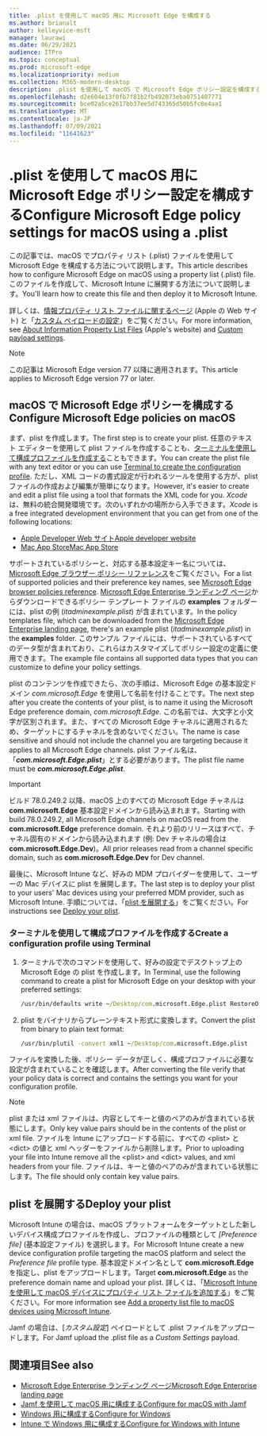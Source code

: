 ```yaml
---
title: .plist を使用して macOS 用に Microsoft Edge を構成する
ms.author: brianalt
author: kelleyvice-msft
manager: laurawi
ms.date: 06/29/2021
audience: ITPro
ms.topic: conceptual
ms.prod: microsoft-edge
ms.localizationpriority: medium
ms.collection: M365-modern-desktop
description: .plist を使用して macOS で Microsoft Edge ポリシー設定を構成する
ms.openlocfilehash: d2e604e13f0fb7f81b2fb492073eba0751407771
ms.sourcegitcommit: bce02a5ce2617bb37ee5d743365d50b5fc8e4aa1
ms.translationtype: MT
ms.contentlocale: ja-JP
ms.lasthandoff: 07/09/2021
ms.locfileid: "11641623"
---
```

# <a name="configure-microsoft-edge-policy-settings-for-macos-using-a-plist"></a><span data-ttu-id="e8960-103">.plist を使用して macOS 用に Microsoft Edge ポリシー設定を構成する</span><span class="sxs-lookup"><span data-stu-id="e8960-103">Configure Microsoft Edge policy settings for macOS using a .plist</span></span>

<span data-ttu-id="e8960-104">この記事では、macOS でプロパティ リスト (.plist) ファイルを使用して Microsoft Edge を構成する方法について説明します。</span><span class="sxs-lookup"><span data-stu-id="e8960-104">This article describes how to configure Microsoft Edge on macOS using a property list (.plist) file.</span></span> <span data-ttu-id="e8960-105">このファイルを作成して、Microsoft Intune に展開する方法について説明します。</span><span class="sxs-lookup"><span data-stu-id="e8960-105">You'll learn how to create this file and then deploy it to Microsoft Intune.</span></span>

<span data-ttu-id="e8960-106">詳しくは、[情報プロパティ リスト ファイルに関するページ](https://developer.apple.com/library/archive/documentation/General/Reference/InfoPlistKeyReference/Articles/AboutInformationPropertyListFiles.html) (Apple の Web サイト) と「[カスタム ペイロードの設定](https://support.apple.com/guide/mdm/custom-mdm9abbdbe7/1/web/1)」をご覧ください。</span><span class="sxs-lookup"><span data-stu-id="e8960-106">For more information, see [About Information Property List Files](https://developer.apple.com/library/archive/documentation/General/Reference/InfoPlistKeyReference/Articles/AboutInformationPropertyListFiles.html) (Apple's website) and [Custom payload settings](https://support.apple.com/guide/mdm/custom-mdm9abbdbe7/1/web/1).</span></span>

> [!NOTE]
> <span data-ttu-id="e8960-107">この記事は Microsoft Edge version 77 以降に適用されます。</span><span class="sxs-lookup"><span data-stu-id="e8960-107">This article applies to Microsoft Edge version 77 or later.</span></span>

## <a name="configure-microsoft-edge-policies-on-macos"></a><span data-ttu-id="e8960-108">macOS で Microsoft Edge ポリシーを構成する</span><span class="sxs-lookup"><span data-stu-id="e8960-108">Configure Microsoft Edge policies on macOS</span></span>

<span data-ttu-id="e8960-109">まず、plist を作成します。</span><span class="sxs-lookup"><span data-stu-id="e8960-109">The first step is to create your plist.</span></span> <span data-ttu-id="e8960-110">任意のテキスト エディターを使用して plist ファイルを作成することも、[ターミナルを使用して構成プロファイルを作成する](#create-a-configuration-profile-using-terminal)こともできます。</span><span class="sxs-lookup"><span data-stu-id="e8960-110">You can create the plist file with any text editor or you can use [Terminal to create the configuration profile](#create-a-configuration-profile-using-terminal).</span></span> <span data-ttu-id="e8960-111">ただし、XML コードの書式設定が行われるツールを使用する方が、plist ファイルの作成および編集が簡単になります。</span><span class="sxs-lookup"><span data-stu-id="e8960-111">However, it's easier to create and edit a plist file using a tool that formats the XML code for you.</span></span> <span data-ttu-id="e8960-112">*Xcode* は、無料の統合開発環境です。次のいずれかの場所から入手できます。</span><span class="sxs-lookup"><span data-stu-id="e8960-112">*Xcode* is a free integrated development environment that you can get from one of the following locations:</span></span>

- [<span data-ttu-id="e8960-113">Apple Developer Web サイト</span><span class="sxs-lookup"><span data-stu-id="e8960-113">Apple developer website</span></span>](https://developer.apple.com/xcode/)
- [<span data-ttu-id="e8960-114">Mac App Store</span><span class="sxs-lookup"><span data-stu-id="e8960-114">Mac App Store</span></span>](https://apps.apple.com/app/xcode/id497799835?mt=12)

<span data-ttu-id="e8960-115">サポートされているポリシーと、対応する基本設定キー名については、[Microsoft Edge ブラウザー ポリシー リファレンス](microsoft-edge-policies.md)をご覧ください。</span><span class="sxs-lookup"><span data-stu-id="e8960-115">For a list of supported policies and their preference key names, see [Microsoft Edge browser policies reference](microsoft-edge-policies.md).</span></span> <span data-ttu-id="e8960-116">[Microsoft Edge Enterprise ランディング ページ](https://aka.ms/EdgeEnterprise)からダウンロードできるポリシー テンプレート ファイルの **examples** フォルダーには、plist の例 (*itadminexample.plist*) が含まれています。</span><span class="sxs-lookup"><span data-stu-id="e8960-116">In the policy templates file, which can be downloaded from the [Microsoft Edge Enterprise landing page](https://aka.ms/EdgeEnterprise), there's an example plist (*itadminexample.plist*) in the **examples** folder.</span></span> <span data-ttu-id="e8960-117">このサンプル ファイルには、サポートされているすべてのデータ型が含まれており、これらはカスタマイズしてポリシー設定の定義に使用できます。</span><span class="sxs-lookup"><span data-stu-id="e8960-117">The example file contains all supported data types that you can customize to define your policy settings.</span></span> 

<span data-ttu-id="e8960-118">plist のコンテンツを作成できたら、次の手順は、Microsoft Edge の基本設定ドメイン *com.microsoft.Edge* を使用して名前を付けることです。</span><span class="sxs-lookup"><span data-stu-id="e8960-118">The next step after you create the contents of your plist, is to name it using the Microsoft Edge preference domain, *com.microsoft.Edge*.</span></span> <span data-ttu-id="e8960-119">この名前では、大文字と小文字が区別されます。また、すべての Microsoft Edge チャネルに適用されるため、ターゲットにするチャネルを含めないでください。</span><span class="sxs-lookup"><span data-stu-id="e8960-119">The name is case sensitive and should not include the channel you are targeting because it applies to all Microsoft Edge channels.</span></span> <span data-ttu-id="e8960-120">plist ファイル名は、「**_com.microsoft.Edge.plist_**」とする必要があります。</span><span class="sxs-lookup"><span data-stu-id="e8960-120">The plist file name must be **_com.microsoft.Edge.plist_**.</span></span>

> [!IMPORTANT]
> <span data-ttu-id="e8960-121">ビルド 78.0.249.2 以降、macOS 上のすべての Microsoft Edge チャネルは **com.microsoft.Edge** 基本設定ドメインから読み込まれます。</span><span class="sxs-lookup"><span data-stu-id="e8960-121">Starting with build 78.0.249.2, all Microsoft Edge channels on macOS read from the **com.microsoft.Edge** preference domain.</span></span> <span data-ttu-id="e8960-122">それより前のリリースはすべて、チャネル固有のドメインから読み込まれます (例: Dev チャネルの場合は **com.microsoft.Edge.Dev**)。</span><span class="sxs-lookup"><span data-stu-id="e8960-122">All prior releases read from a channel specific domain, such as **com.microsoft.Edge.Dev** for Dev channel.</span></span>

<span data-ttu-id="e8960-123">最後に、Microsoft Intune など、好みの MDM プロバイダーを使用して、ユーザーの Mac デバイスに plist を展開します。</span><span class="sxs-lookup"><span data-stu-id="e8960-123">The last step is to deploy your plist to your users' Mac devices using your preferred MDM provider, such as Microsoft Intune.</span></span> <span data-ttu-id="e8960-124">手順については、「[plist を展開する](#deploy-your-plist)」をご覧ください。</span><span class="sxs-lookup"><span data-stu-id="e8960-124">For instructions see [Deploy your plist](#deploy-your-plist).</span></span>

### <a name="create-a-configuration-profile-using-terminal"></a><span data-ttu-id="e8960-125">ターミナルを使用して構成プロファイルを作成する</span><span class="sxs-lookup"><span data-stu-id="e8960-125">Create a configuration profile using Terminal</span></span>

1. <span data-ttu-id="e8960-126">ターミナルで次のコマンドを使用して、好みの設定でデスクトップ上の Microsoft Edge の plist を作成します。</span><span class="sxs-lookup"><span data-stu-id="e8960-126">In Terminal, use the following command to create a plist for Microsoft Edge on your desktop with your preferred settings:</span></span>

   ```cmd
   /usr/bin/defaults write ~/Desktop/com.microsoft.Edge.plist RestoreOnStartup -int 1
   ```

2. <span data-ttu-id="e8960-127">plist をバイナリからプレーンテキスト形式に変換します。</span><span class="sxs-lookup"><span data-stu-id="e8960-127">Convert the plist from binary to plain text format:</span></span>

   ```cmd
   /usr/bin/plutil -convert xml1 ~/Desktop/com.microsoft.Edge.plist
   ```

<span data-ttu-id="e8960-128">ファイルを変換した後、ポリシー データが正しく、構成プロファイルに必要な設定が含まれていることを確認します。</span><span class="sxs-lookup"><span data-stu-id="e8960-128">After converting the file verify that your policy data is correct and contains the settings you want for your configuration profile.</span></span>

> [!NOTE]
> <span data-ttu-id="e8960-129">plist または xml ファイルは、内容としてキーと値のペアのみが含まれている状態にします。</span><span class="sxs-lookup"><span data-stu-id="e8960-129">Only key value pairs should be in the contents of the plist or xml file.</span></span> <span data-ttu-id="e8960-130">ファイルを Intune にアップロードする前に、すべての \<plist> と \<dict> の値と xml ヘッダーをファイルから削除します。</span><span class="sxs-lookup"><span data-stu-id="e8960-130">Prior to uploading your file into Intune remove all the \<plist> and \<dict> values, and xml headers from your file.</span></span> <span data-ttu-id="e8960-131">ファイルは、キーと値のペアのみが含まれている状態にします。</span><span class="sxs-lookup"><span data-stu-id="e8960-131">The file should only contain key value pairs.</span></span>

## <a name="deploy-your-plist"></a><span data-ttu-id="e8960-132">plist を展開する</span><span class="sxs-lookup"><span data-stu-id="e8960-132">Deploy your plist</span></span>

<span data-ttu-id="e8960-133">Microsoft Intune の場合は、macOS プラットフォームをターゲットとした新しいデバイス構成プロファイルを作成し、プロファイルの種類として *[Preference file]* (基本設定ファイル) を選択します。</span><span class="sxs-lookup"><span data-stu-id="e8960-133">For Microsoft Intune create a new device configuration profile targeting the macOS platform and select the *Preference file* profile type.</span></span> <span data-ttu-id="e8960-134">基本設定ドメイン名として **com.microsoft.Edge** を指定し、plist をアップロードします。</span><span class="sxs-lookup"><span data-stu-id="e8960-134">Target **com.microsoft.Edge** as the preference domain name and upload your plist.</span></span> <span data-ttu-id="e8960-135">詳しくは、「[Microsoft Intune を使用して macOS デバイスにプロパティ リスト ファイルを追加する](/intune/configuration/preference-file-settings-macos)」をご覧ください。</span><span class="sxs-lookup"><span data-stu-id="e8960-135">For more information see [Add a property list file to macOS devices using Microsoft Intune](/intune/configuration/preference-file-settings-macos).</span></span>

<span data-ttu-id="e8960-136">Jamf の場合は、[*カスタム設定*] ペイロードとして .plist ファイルをアップロードします。</span><span class="sxs-lookup"><span data-stu-id="e8960-136">For Jamf upload the .plist file as a *Custom Settings* payload.</span></span>

## <a name="see-also"></a><span data-ttu-id="e8960-137">関連項目</span><span class="sxs-lookup"><span data-stu-id="e8960-137">See also</span></span>

- [<span data-ttu-id="e8960-138">Microsoft Edge Enterprise ランディング ページ</span><span class="sxs-lookup"><span data-stu-id="e8960-138">Microsoft Edge Enterprise landing page</span></span>](https://aka.ms/EdgeEnterprise)
- [<span data-ttu-id="e8960-139">Jamf を使用して macOS 用に構成する</span><span class="sxs-lookup"><span data-stu-id="e8960-139">Configure for macOS with Jamf</span></span>](configure-microsoft-edge-on-mac-jamf.md)
- [<span data-ttu-id="e8960-140">Windows 用に構成する</span><span class="sxs-lookup"><span data-stu-id="e8960-140">Configure for Windows</span></span>](configure-microsoft-edge.md)
- [<span data-ttu-id="e8960-141">Intune で Windows 用に構成する</span><span class="sxs-lookup"><span data-stu-id="e8960-141">Configure for Windows with Intune</span></span>](configure-edge-with-intune.md)
